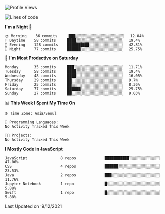 <!--START_SECTION:waka-->
![Profile Views](http://img.shields.io/badge/Profile%20Views-12-blue)

![Lines of code](https://img.shields.io/badge/From%20Hello%20World%20I%27ve%20Written-54%20Thousand%20lines%20of%20code-blue)

**I'm a Night 🦉** 

```text
🌞 Morning    36 commits     ███░░░░░░░░░░░░░░░░░░░░░░   12.04% 
🌆 Daytime    58 commits     ████░░░░░░░░░░░░░░░░░░░░░   19.4% 
🌃 Evening    128 commits    ██████████░░░░░░░░░░░░░░░   42.81% 
🌙 Night      77 commits     ██████░░░░░░░░░░░░░░░░░░░   25.75%

```
📅 **I'm Most Productive on Saturday** 

```text
Monday       35 commits     ███░░░░░░░░░░░░░░░░░░░░░░   11.71% 
Tuesday      58 commits     ████░░░░░░░░░░░░░░░░░░░░░   19.4% 
Wednesday    48 commits     ████░░░░░░░░░░░░░░░░░░░░░   16.05% 
Thursday     29 commits     ██░░░░░░░░░░░░░░░░░░░░░░░   9.7% 
Friday       25 commits     ██░░░░░░░░░░░░░░░░░░░░░░░   8.36% 
Saturday     77 commits     ██████░░░░░░░░░░░░░░░░░░░   25.75% 
Sunday       27 commits     ██░░░░░░░░░░░░░░░░░░░░░░░   9.03%

```


📊 **This Week I Spent My Time On** 

```text
⌚︎ Time Zone: Asia/Seoul

💬 Programming Languages: 
No Activity Tracked This Week

🐱‍💻 Projects: 
No Activity Tracked This Week

```

**I Mostly Code in JavaScript** 

```text
JavaScript               8 repos             ███████████░░░░░░░░░░░░░░   47.06% 
CSS                      4 repos             ██████░░░░░░░░░░░░░░░░░░░   23.53% 
Java                     2 repos             ███░░░░░░░░░░░░░░░░░░░░░░   11.76% 
Jupyter Notebook         1 repo              █░░░░░░░░░░░░░░░░░░░░░░░░   5.88% 
Swift                    1 repo              █░░░░░░░░░░░░░░░░░░░░░░░░   5.88%

```



 Last Updated on 19/12/2021
<!--END_SECTION:waka-->
